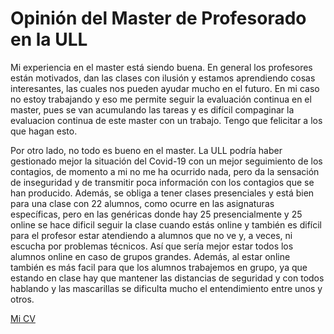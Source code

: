 # Opinión del Master de Profesorado en la ULL
Mi experiencia en el master está siendo buena. En general los profesores están motivados, dan las clases con ilusión y estamos aprendiendo cosas interesantes,
las cuales nos pueden ayudar mucho en el futuro. En mi caso no estoy trabajando y eso me permite seguir la evaluación continua en el master, pues se
van acumulando las tareas y es difícil compaginar la evaluacion continua de este master con un trabajo. Tengo que felicitar a los que hagan esto.

Por otro lado, no todo es bueno en el master. La ULL podría haber gestionado mejor la situación del Covid-19 con un mejor seguimiento de los contagios, de momento a mi no me ha 
ocurrido nada, pero da la sensación de inseguridad y de transmitir poca información con los contagios que se han producido. Además, se obliga a tener clases presenciales
y está bien para una clase con 22 alumnos, como ocurre en las asignaturas específicas, pero en las genéricas donde hay 25 presencialmente y 25 online se hace dificil
seguir la clase cuando estás online y también es difícil para el profesor estar atendiendo a alumnos que no ve y, a veces, ni escucha por problemas técnicos. Así que sería mejor 
estar todos los alumnos online en caso de grupos grandes. Además, al estar online también es más facil para que los alumnos trabajemos en grupo, ya que estando en clase hay que 
mantener las distancias de seguridad y con todos hablando y las mascarillas se dificulta mucho el entendimiento entre unos y otros.

[Mi CV](https://github.com/ULL-MFP-AET-2021/p02-t0-aprender-markdown-sergiogonzalezamaro/edit/main/readme.md)

